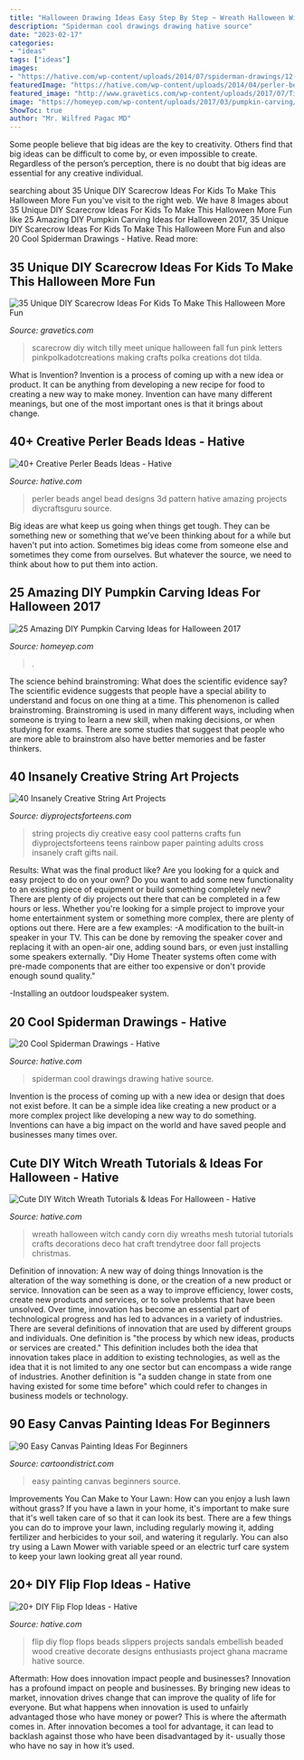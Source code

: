 ```yaml
---
title: "Halloween Drawing Ideas Easy Step By Step ~ Wreath Halloween Witch Candy Corn Diy Wreaths Mesh Tutorial Tutorials Crafts Decorations Deco Hat Craft Trendytree Door Fall Projects Christmas"
description: "Spiderman cool drawings drawing hative source"
date: "2023-02-17"
categories:
- "ideas"
tags: ["ideas"]
images:
- "https://hative.com/wp-content/uploads/2014/07/spiderman-drawings/12-spiderman-drawings.jpg"
featuredImage: "https://hative.com/wp-content/uploads/2014/04/perler-beads-ideas/40-angel-perler-beads.jpg"
featured_image: "http://www.gravetics.com/wp-content/uploads/2017/07/Tilda-Scarecrow.jpg"
image: "https://homeyep.com/wp-content/uploads/2017/03/pumpkin-carving/17-pumpkin-carving-ideas-for-halloween.jpg"
ShowToc: true
author: "Mr. Wilfred Pagac MD"
---
```



Some people believe that big ideas are the key to creativity. Others find that big ideas can be difficult to come by, or even impossible to create. Regardless of the person’s perception, there is no doubt that big ideas are essential for any creative individual.

	

		
searching about 35 Unique DIY Scarecrow Ideas For Kids To Make This Halloween More Fun you've visit to the right web. We have 8 Images about 35 Unique DIY Scarecrow Ideas For Kids To Make This Halloween More Fun like 25 Amazing DIY Pumpkin Carving Ideas for Halloween 2017, 35 Unique DIY Scarecrow Ideas For Kids To Make This Halloween More Fun and also 20 Cool Spiderman Drawings - Hative. Read more:
		
    
## 35 Unique DIY Scarecrow Ideas For Kids To Make This Halloween More Fun

<img loading=lazy src="http://www.gravetics.com/wp-content/uploads/2017/07/Tilda-Scarecrow.jpg" onerror="this.onerror=null;this.src='https://tse2.mm.bing.net/th?id=OIP.WvpUDEOLmDxL8Z_9BvrSoQHaKX&amp;pid=15.1';" alt="35 Unique DIY Scarecrow Ideas For Kids To Make This Halloween More Fun">

_Source: gravetics.com_

>scarecrow diy witch tilly meet unique halloween fall fun pink letters pinkpolkadotcreations making crafts polka creations dot tilda. 

	

What is Invention?
Invention is a process of coming up with a new idea or product. It can be anything from developing a new recipe for food to creating a new way to make money. Invention can have many different meanings, but one of the most important ones is that it brings about change.

    
## 40+ Creative Perler Beads Ideas - Hative

<img loading=lazy src="https://hative.com/wp-content/uploads/2014/04/perler-beads-ideas/40-angel-perler-beads.jpg" onerror="this.onerror=null;this.src='https://tse4.mm.bing.net/th?id=OIP.1p0xJDkgMRz-Pqb1iiiPZAHaFA&amp;pid=15.1';" alt="40+ Creative Perler Beads Ideas - Hative">

_Source: hative.com_

>perler beads angel bead designs 3d pattern hative amazing projects diycraftsguru source. 

	

Big ideas are what keep us going when things get tough. They can be something new or something that we've been thinking about for a while but haven't put into action. Sometimes big ideas come from someone else and sometimes they come from ourselves. But whatever the source, we need to think about how to put them into action.

    
## 25 Amazing DIY Pumpkin Carving Ideas For Halloween 2017

<img loading=lazy src="https://homeyep.com/wp-content/uploads/2017/03/pumpkin-carving/17-pumpkin-carving-ideas-for-halloween.jpg" onerror="this.onerror=null;this.src='https://tse3.mm.bing.net/th?id=OIP.HH3hFn91NbSBdGMbtYCr3AHaID&amp;pid=15.1';" alt="25 Amazing DIY Pumpkin Carving Ideas for Halloween 2017">

_Source: homeyep.com_

>. 

	

The science behind brainstroming: What does the scientific evidence say?
The scientific evidence suggests that people have a special ability to understand and focus on one thing at a time. This phenomenon is called brainstroming. Brainstroming is used in many different ways, including when someone is trying to learn a new skill, when making decisions, or when studying for exams. There are some studies that suggest that people who are more able to brainstrom also have better memories and be faster thinkers.

    
## 40 Insanely Creative String Art Projects

<img loading=lazy src="http://diyprojectsforteens.com/wp-content/uploads/2016/07/Rainbow-String-Art.jpg" onerror="this.onerror=null;this.src='https://tse1.mm.bing.net/th?id=OIP.lMVSINtiZiL8HLgLaw8RuAHaJ3&amp;pid=15.1';" alt="40 Insanely Creative String Art Projects">

_Source: diyprojectsforteens.com_

>string projects diy creative easy cool patterns crafts fun diyprojectsforteens teens rainbow paper painting adults cross insanely craft gifts nail. 

	

Results: What was the final product like?
Are you looking for a quick and easy project to do on your own? Do you want to add some new functionality to an existing piece of equipment or build something completely new? There are plenty of diy projects out there that can be completed in a few hours or less. Whether you're looking for a simple project to improve your home entertainment system or something more complex, there are plenty of options out there. Here are a few examples: 
-A modification to the built-in speaker in your TV. This can be done by removing the speaker cover and replacing it with an open-air one, adding sound bars, or even just installing some speakers externally.
"Diy Home Theater systems often come with pre-made components that are either too expensive or don't provide enough sound quality."

-Installing an outdoor loudspeaker system.

    
## 20 Cool Spiderman Drawings - Hative

<img loading=lazy src="https://hative.com/wp-content/uploads/2014/07/spiderman-drawings/12-spiderman-drawings.jpg" onerror="this.onerror=null;this.src='https://tse1.mm.bing.net/th?id=OIP.iV1GBrZlSlHbUY6l3lkfAwHaJl&amp;pid=15.1';" alt="20 Cool Spiderman Drawings - Hative">

_Source: hative.com_

>spiderman cool drawings drawing hative source. 

	

Invention is the process of coming up with a new idea or design that does not exist before. It can be a simple idea like creating a new product or a more complex project like developing a new way to do something. Inventions can have a big impact on the world and have saved people and businesses many times over.

    
## Cute DIY Witch Wreath Tutorials &amp; Ideas For Halloween - Hative

<img loading=lazy src="https://hative.com/wp-content/uploads/2015/09/cute-diy-witch-wreath-tutorials/4-cute-diy-witch-wreath-tutorials.jpg" onerror="this.onerror=null;this.src='https://tse3.mm.bing.net/th?id=OIP.fuai_450Em_2Qk-nDjqYgQHaLE&amp;pid=15.1';" alt="Cute DIY Witch Wreath Tutorials &amp; Ideas For Halloween - Hative">

_Source: hative.com_

>wreath halloween witch candy corn diy wreaths mesh tutorial tutorials crafts decorations deco hat craft trendytree door fall projects christmas. 

	

Definition of innovation: A new way of doing things
Innovation is the alteration of the way something is done, or the creation of a new product or service. Innovation can be seen as a way to improve efficiency, lower costs, create new products and services, or to solve problems that have been unsolved. Over time, innovation has become an essential part of technological progress and has led to advances in a variety of industries.
There are several definitions of innovation that are used by different groups and individuals. One definition is "the process by which new ideas, products or services are created." This definition includes both the idea that innovation takes place in addition to existing technologies, as well as the idea that it is not limited to any one sector but can encompass a wide range of industries. Another definition is "a sudden change in state from one having existed for some time before" which could refer to changes in business models or technology.

    
## 90 Easy Canvas Painting Ideas For Beginners

<img loading=lazy src="http://www.cartoondistrict.com/wp-content/uploads/2017/06/Easy-Canvas-Painting-Ideas-For-Beginners42.jpg" onerror="this.onerror=null;this.src='https://tse3.mm.bing.net/th?id=OIP.sllct5qKzPG6vZmUg4bYoAHaJ4&amp;pid=15.1';" alt="90 Easy Canvas Painting Ideas For Beginners">

_Source: cartoondistrict.com_

>easy painting canvas beginners source. 

	

Improvements You Can Make to Your Lawn: How can you enjoy a lush lawn without grass?
If you have a lawn in your home, it's important to make sure that it's well taken care of so that it can look its best. There are a few things you can do to improve your lawn, including regularly mowing it, adding fertilizer and herbicides to your soil, and watering it regularly. You can also try using a Lawn Mower with variable speed or an electric turf care system to keep your lawn looking great all year round.

    
## 20+ DIY Flip Flop Ideas - Hative

<img loading=lazy src="https://hative.com/wp-content/uploads/2015/03/diy-flip-flop-ideas/20-creative-and-fun-diy-flip-flop.jpg" onerror="this.onerror=null;this.src='https://tse2.mm.bing.net/th?id=OIP.r6BPEt6r83DnzKN_7Hh15gHaIX&amp;pid=15.1';" alt="20+ DIY Flip Flop Ideas - Hative">

_Source: hative.com_

>flip diy flop flops beads slippers projects sandals embellish beaded wood creative decorate designs enthusiasts project ghana macrame hative source. 

	

Aftermath: How does innovation impact people and businesses?
Innovation has a profound impact on people and businesses. By bringing new ideas to market, innovation drives change that can improve the quality of life for everyone. But what happens when innovation is used to unfairly advantaged those who have money or power? This is where the aftermath comes in. After innovation becomes a tool for advantage, it can lead to backlash against those who have been disadvantaged by it- usually those who have no say in how it’s used.


